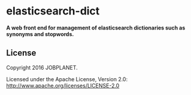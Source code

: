 elasticsearch-dict
===========================================================
**A web front end for management of elasticsearch dictionaries such as synonyms and stopwords.**

## License

Copyright 2016 JOBPLANET.

Licensed under the Apache License, Version 2.0: http://www.apache.org/licenses/LICENSE-2.0